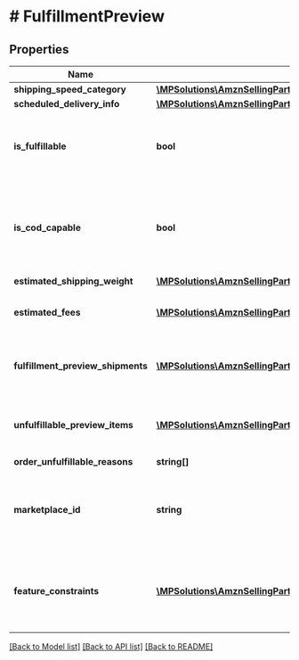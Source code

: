 # # FulfillmentPreview

## Properties

Name | Type | Description | Notes
------------ | ------------- | ------------- | -------------
**shipping_speed_category** | [**\MPSolutions\AmznSellingPartnerApi\Models\FulfillmentOutbound\ShippingSpeedCategory**](ShippingSpeedCategory.md) |  |
**scheduled_delivery_info** | [**\MPSolutions\AmznSellingPartnerApi\Models\FulfillmentOutbound\ScheduledDeliveryInfo**](ScheduledDeliveryInfo.md) |  | [optional]
**is_fulfillable** | **bool** | When true, this fulfillment order preview is fulfillable. |
**is_cod_capable** | **bool** | When true, this fulfillment order preview is for COD (Cash On Delivery). |
**estimated_shipping_weight** | [**\MPSolutions\AmznSellingPartnerApi\Models\FulfillmentOutbound\Weight**](Weight.md) |  | [optional]
**estimated_fees** | [**\MPSolutions\AmznSellingPartnerApi\Models\FulfillmentOutbound\Fee[]**](Fee.md) | An array of fee type and cost pairs. | [optional]
**fulfillment_preview_shipments** | [**\MPSolutions\AmznSellingPartnerApi\Models\FulfillmentOutbound\FulfillmentPreviewShipment[]**](FulfillmentPreviewShipment.md) | An array of fulfillment preview shipment information. | [optional]
**unfulfillable_preview_items** | [**\MPSolutions\AmznSellingPartnerApi\Models\FulfillmentOutbound\UnfulfillablePreviewItem[]**](UnfulfillablePreviewItem.md) | An array of unfulfillable preview item information. | [optional]
**order_unfulfillable_reasons** | **string[]** |  | [optional]
**marketplace_id** | **string** | The marketplace the fulfillment order is placed against. |
**feature_constraints** | [**\MPSolutions\AmznSellingPartnerApi\Models\FulfillmentOutbound\FeatureSettings[]**](FeatureSettings.md) | A list of features and their fulfillment policies to apply to the order. | [optional]

[[Back to Model list]](../../README.md#models) [[Back to API list]](../../README.md#endpoints) [[Back to README]](../../README.md)
